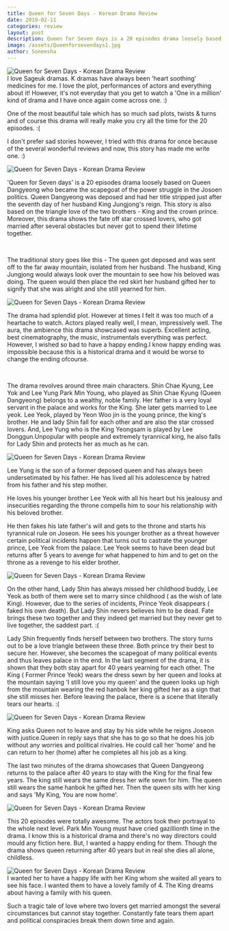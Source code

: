 ```yaml
---
title: Queen for Seven Days - Korean Drama Review
date: 2019-02-11
categories: review
layout: post
description: Queen for Seven days is a 20 episodes drama loosely based on Queen Dangyeong who became the scapegoat of the power struggle in the Josoen politics. Queen Dangyeong was deposed and  had her title stripped just after the seventh day of her husband King Jungjong's reign. This story is also based on the triangle love of the two brothers, King and  the crown prince.
image: /assets/Queenforsevendays1.jpg
author: Soneesha
---
```



<img data-src="/assets/Queenforsevendays1.jpg" class="lazyload" alt="Queen for Seven Days - Korean Drama Review"><br>
I love Sageuk dramas. K dramas have always been  'heart soothing' medicines for me. I love the plot, performances of actors and everything about it! However, it's not everyday that you get to watch a 'One in a million' kind of drama and I have once again come across one. :) 

One of the most beautiful tale which has so much sad plots, twists & turns and of course this drama will really make you cry all the time for the 20 episodes. :(


I don't prefer sad stories however, I tried with this drama for once because of the several wonderful reviews and now, this story has made me write one. :)



<img data-src="/assets/Queenforsevendays9.jpg" class="lazyload" alt="Queen for Seven Days - Korean Drama Review"><br>

'Queen for Seven days' is a 20 episodes drama loosely based on Queen Dangyeong who became the scapegoat of the power struggle in the Josoen politics. Queen Dangyeong was deposed and  had her title stripped just after the seventh day of her husband King Jungjong's reign. This story is also based on the triangle love of the two brothers - King and  the crown prince. Moreover, this drama shows the fate off star crossed lovers, who got married after several obstacles but never got to spend their lifetime together.


<br>



The traditional story goes like this - The queen got deposed and was sent off to the far away mountain, isolated from her husband. The husband, King Jungjong would always look over the mountain to see how his beloved was doing. The queen would then place the red skirt her husband gifted her to signify that she was alright and she still yearned for him.



<img data-src="/assets/Queenforsevendays2.jpg" class="lazyload" alt="Queen for Seven Days - Korean Drama Review"><br>

The drama had splendid plot. However at times I felt it was too much of a heartache to watch. Actors played really well, I mean, impressively well. The aura, the ambience this drama showcased was superb. Excellent acting, best cinematography, the music, instrumentals everything was perfect. However, I wished so bad to have
a happy ending.I know happy ending was impossible  because this is a historical drama and it would be worse to change the ending ofcourse.


<br>


The drama revolves around three main characters. Shin Chae Kyung, Lee Yok and Lee Yung Park Min Young, who played as Shin Chae Kyung (Queen Dangyeong) belongs to a wealthy, noble family. Her father is a very  loyal servant in the palace and  works for the King. She later gets married to Lee yeok.  Lee Yeok, played by Yeon Woo jin is the young prince, the king's brother. He and lady Shin fall for each other and are also the star crossed lovers. And, Lee Yung who is the King Yeongsam is played by Lee Donggun.Unpopular with people and extremely
tyrannical king, he also falls for Lady Shin and protects her as much as he can. 


<img data-src="/assets/Queenforsevendays8.jpg" class="lazyload" alt="Queen for Seven Days - Korean Drama Review"><br>

Lee Yung is the son of a former deposed queen and has always been undersetimated by his father. He has lived all his adolescence by hatred from his father and his step mother. 


He loves his younger brother Lee Yeok with all his heart but his jealousy and insecurities regarding the throne compells him to sour his relationship with his beloved brother.


He then fakes his late father's will and gets to the throne and starts his tyrannical rule on Joseon. He sees his younger brother as a threat however certain political incidents happen that turns out to castrate the younger prince, Lee Yeok from the palace. Lee Yeok seems to have been dead but returns after 5 years to avenge for what happened to him and to get on the throne as a revenge to his elder brother.

<img data-src="/assets/Queenforsevendays3.jpg" class="lazyload" alt="Queen for Seven Days - Korean Drama Review"><br>


On the other hand, Lady Shin has always missed her childhood buddy, Lee Yeok as both of them were set to marry since childhood ( as the wish of late King). However, due to the series of incidents, Prince Yeok disappears ( faked his own death). But Lady Shin nevers believes him to be dead. Fate brings these two together and they indeed get married but they never get to live together, the saddest part. :(





Lady Shin frequently finds herself between two brothers. The story turns out to be a love triangle between these three. Both prince try their best to secure her. However, she becomes the scapegoat of many political events
and thus leaves palace in the end. In the last segment of the drama, it is shown that they both stay apart for 40 years yearning for each other. The King ( Former Prince Yeok) wears the dress sewn by her queen and looks at the mountain saying 'I still love you my queen' and the queen looks up high from the mountain wearing the red hanbok her king gifted her as a sign that she still misses her. Before leaving the palace, there is a scene that literally tears our hearts. :(


<img data-src="/assets/Queenforsevendays5.jpg" class="lazyload" alt="Queen for Seven Days - Korean Drama Review"><br>

King asks Queen not to leave and stay by his side while he reigns Joseon with justice.Queen in reply says that she has to go so that he does his job without any worries and political rivalries. He could call her 'home' and he can return to her (home) after he completes all his job as a king.

The last two minutes of the drama showcases that Queen Dangyeong returns to the palace after 40 years to stay with the King for the final few years. The king still wears the same dress her wife sewn for him. The queen still wears the same hanbok he gifted her. Then the queen sits with her king and says 'My King, You are now home'.


<img data-src="/assets/Queenforsevendays6.jpg" class="lazyload" alt="Queen for Seven Days - Korean Drama Review"><br>



This 20 episodes were totally awesome. The actors took their portrayal to the whole next level. Park Min Young must have cried gazillionth time in the drama. I know this is a historical drama and there's no way directors could mould any fiction here. But, I wanted a happy ending for them. Though the drama shows queen returning after 40 years but in real she dies all alone, childless.


<img data-src="/assets/Queenforsevendays7.jpg" class="lazyload" alt="Queen for Seven Days - Korean Drama Review"><br>
I wanted her to have a happy life with her King whom she waited all years to see his face. I wanted them to have a lovely family of 4. The King dreams about having a family with his queen.

Such a tragic tale of love where two lovers get married amongst the several circumstances but cannot stay together. Constantly fate tears them apart and  political conspiracies break them down time and again.

